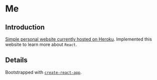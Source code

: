 # Me

## Introduction

[Simple personal website currently hosted on Heroku](https://jaebradley.herokuapp.com).
Implemented this website to learn more about `React`.

## Details

Bootstrapped with [`create-react-app`](https://github.com/facebookincubator/create-react-app).
